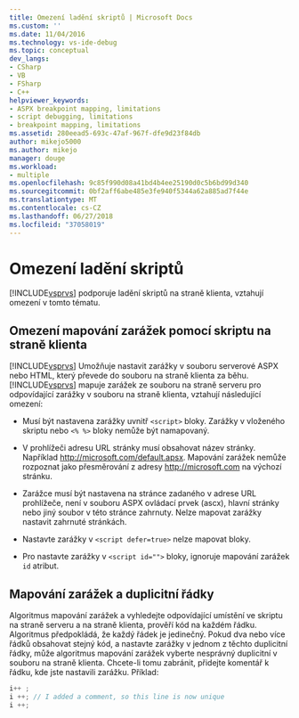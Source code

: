 ```yaml
---
title: Omezení ladění skriptů | Microsoft Docs
ms.custom: ''
ms.date: 11/04/2016
ms.technology: vs-ide-debug
ms.topic: conceptual
dev_langs:
- CSharp
- VB
- FSharp
- C++
helpviewer_keywords:
- ASPX breakpoint mapping, limitations
- script debugging, limitations
- breakpoint mapping, limitations
ms.assetid: 280eead5-693c-47af-967f-dfe9d23f84db
author: mikejo5000
ms.author: mikejo
manager: douge
ms.workload:
- multiple
ms.openlocfilehash: 9c85f990d08a41bd4b4ee25190d0c5b6bd99d340
ms.sourcegitcommit: 0bf2aff6abe485e3fe940f5344a62a885ad7f44e
ms.translationtype: MT
ms.contentlocale: cs-CZ
ms.lasthandoff: 06/27/2018
ms.locfileid: "37058019"
---
```

# <a name="limitations-on-script-debugging"></a>Omezení ladění skriptů
[!INCLUDE[vsprvs](../code-quality/includes/vsprvs_md.md)] podporuje ladění skriptů na straně klienta, vztahují omezení v tomto tématu.  
  
## <a name="limitations-on-breakpoint-mapping-with-client-side-script"></a>Omezení mapování zarážek pomocí skriptu na straně klienta  
 [!INCLUDE[vsprvs](../code-quality/includes/vsprvs_md.md)] Umožňuje nastavit zarážky v souboru serverové ASPX nebo HTML, který převede do souboru na straně klienta za běhu. [!INCLUDE[vsprvs](../code-quality/includes/vsprvs_md.md)] mapuje zarážek ze souboru na straně serveru pro odpovídající zarážky v souboru na straně klienta, vztahují následující omezení:  
  
-   Musí být nastavena zarážky uvnitř `<script>` bloky. Zarážky v vloženého skriptu nebo `<% %>` bloky nemůže být namapovaný.  
  
-   V prohlížeči adresu URL stránky musí obsahovat název stránky. Například http://microsoft.com/default.apsx. Mapování zarážek nemůže rozpoznat jako přesměrování z adresy http://microsoft.com na výchozí stránku.  
  
-   Zarážce musí být nastavena na stránce zadaného v adrese URL prohlížeče, není v souboru ASPX ovládací prvek (ascx), hlavní stránky nebo jiný soubor v této stránce zahrnuty. Nelze mapovat zarážky nastavit zahrnuté stránkách.  
  
-   Nastavte zarážky v `<script defer=true>` nelze mapovat bloky.  
  
-   Pro nastavte zarážky v `<script id="">` bloky, ignoruje mapování zarážek `id` atribut.  
  
## <a name="breakpoint-mapping-and-duplicate-lines"></a>Mapování zarážek a duplicitní řádky  
 Algoritmus mapování zarážek a vyhledejte odpovídající umístění ve skriptu na straně serveru a na straně klienta, prověří kód na každém řádku. Algoritmus předpokládá, že každý řádek je jedinečný. Pokud dva nebo více řádků obsahovat stejný kód, a nastavte zarážky v jednom z těchto duplicitní řádky, může algoritmus mapování zarážek vyberte nesprávný duplicitní v souboru na straně klienta. Chcete-li tomu zabránit, přidejte komentář k řádku, kde jste nastavili zarážku. Příklad:  
  
```csharp
i++ ;  
i ++; // I added a comment, so this line is now unique  
i ++;  
```
